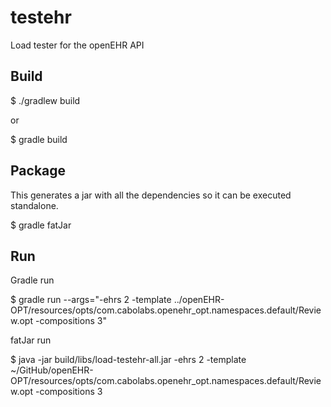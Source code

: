 # testehr

Load tester for the openEHR API

## Build

$ ./gradlew build

or

$ gradle build


## Package

This generates a jar with all the dependencies so it can be executed standalone.

$ gradle fatJar


## Run

Gradle run

$ gradle run --args="-ehrs 2 -template ../openEHR-OPT/resources/opts/com.cabolabs.openehr_opt.namespaces.default/Review.opt -compositions 3"


fatJar run

$ java -jar build/libs/load-testehr-all.jar -ehrs 2 -template ~/GitHub/openEHR-OPT/resources/opts/com.cabolabs.openehr_opt.namespaces.default/Review.opt -compositions 3
